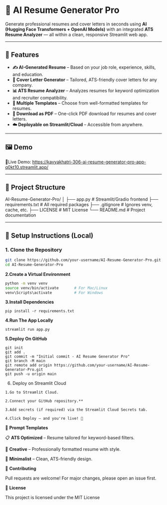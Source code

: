 # 🧠 AI Resume Generator Pro  

Generate professional resumes and cover letters in seconds using **AI (Hugging Face Transformers + OpenAI Models)** with an integrated **ATS Resume Analyzer** — all within a clean, responsive Streamlit web app.

---

## 🚀 Features  
- **✍️ AI-Generated Resume** – Based on your job role, experience, skills, and education.  
- **💌 Cover Letter Generator** – Tailored, ATS-friendly cover letters for any company.  
- **📊 ATS Resume Analyzer** – Analyzes resumes for keyword optimization and recruiter compatibility.  
- **🎨 Multiple Templates** – Choose from well-formatted templates for resumes.  
- **📄 Download as PDF** – One-click PDF download for resumes and cover letters.
- **☁️ Deployable on Streamlit/Cloud** – Accessible from anywhere.  

---

## 🖼️ Demo  
🔗Live Demo:
https://kavyakhatri-306-ai-resume-generator-pro-app-q0kt10.streamlit.app/

---

## 📂 Project Structure  
AI-Resume-Generator-Pro/
│
├── app.py # Streamlit/Gradio frontend
├── requirements.txt # All required packages
├── .gitignore # Ignores venv, cache, etc.
├── LICENSE # MIT License
└── README.md # Project documentation


---
## 🔑 Setup Instructions (Local)

### **1. Clone the Repository**
```bash
git clone https://github.com/your-username/AI-Resume-Generator-Pro.git
cd AI-Resume-Generator-Pro
```
**2.Create a Virtual Environment**
```bash
python -m venv venv
source venv/bin/activate       # For Mac/Linux
venv\Scripts\activate          # For Windows
```
**3.Install Dependencies**
```
pip install -r requirements.txt
```
**4.Run The App Locally**
```
streamlit run app.py
```
**5.Deploy On GitHub**
```
git init
git add .
git commit -m "Initial commit - AI Resume Generator Pro"
git branch -M main
git remote add origin https://github.com/your-username/AI-Resume-Generator-Pro.git
git push -u origin main
```
6. Deploy on Streamlit Cloud
```
1.Go to Streamlit Cloud.

2.Connect your GitHub repository.**

3.Add secrets (if required) via the Streamlit Cloud Secrets tab.

4.Click Deploy – and you're live! 🚀
```
🤖 **Prompt Templates**

📋 **ATS Optimized** – Resume tailored for keyword-based filters.

🎨 **Creative** – Professionally formatted resume with style.

🧘 **Minimalist** – Clean, ATS-friendly design.

🤝 **Contributing**

Pull requests are welcome! For major changes, please open an issue first.

📜 **License**

This project is licensed under the MIT License


